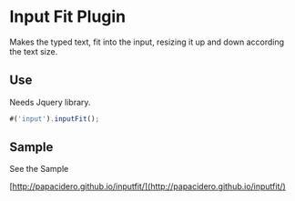 # Input Fit Plugin

Makes the typed text, fit into the input, resizing it up and down according the text size.

## Use

Needs Jquery library.

```javascript
#('input').inputFit();
```


## Sample

See the Sample

[http://papacidero.github.io/inputfit/](http://papacidero.github.io/inputfit/)
